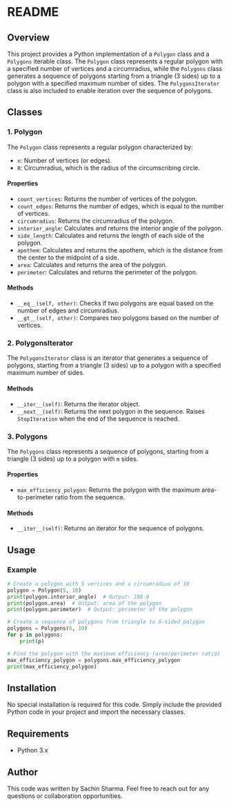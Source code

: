 # README

## Overview

This project provides a Python implementation of a `Polygon` class and a `Polygons` iterable class. The `Polygon` class represents a regular polygon with a specified number of vertices and a circumradius, while the `Polygons` class generates a sequence of polygons starting from a triangle (3 sides) up to a polygon with a specified maximum number of sides. The `PolygonsIterator` class is also included to enable iteration over the sequence of polygons.

## Classes

### 1. Polygon

The `Polygon` class represents a regular polygon characterized by:
- `n`: Number of vertices (or edges).
- `R`: Circumradius, which is the radius of the circumscribing circle.

#### Properties

- `count_vertices`: Returns the number of vertices of the polygon.
- `count_edges`: Returns the number of edges, which is equal to the number of vertices.
- `circumradius`: Returns the circumradius of the polygon.
- `interior_angle`: Calculates and returns the interior angle of the polygon.
- `side_length`: Calculates and returns the length of each side of the polygon.
- `apothem`: Calculates and returns the apothem, which is the distance from the center to the midpoint of a side.
- `area`: Calculates and returns the area of the polygon.
- `perimeter`: Calculates and returns the perimeter of the polygon.

#### Methods

- `__eq__(self, other)`: Checks if two polygons are equal based on the number of edges and circumradius.
- `__gt__(self, other)`: Compares two polygons based on the number of vertices.

### 2. PolygonsIterator

The `PolygonsIterator` class is an iterator that generates a sequence of polygons, starting from a triangle (3 sides) up to a polygon with a specified maximum number of sides.

#### Methods

- `__iter__(self)`: Returns the iterator object.
- `__next__(self)`: Returns the next polygon in the sequence. Raises `StopIteration` when the end of the sequence is reached.

### 3. Polygons

The `Polygons` class represents a sequence of polygons, starting from a triangle (3 sides) up to a polygon with `m` sides.

#### Properties

- `max_efficiency_polygon`: Returns the polygon with the maximum area-to-perimeter ratio from the sequence.

#### Methods

- `__iter__(self)`: Returns an iterator for the sequence of polygons.

## Usage

### Example

```python
# Create a polygon with 5 vertices and a circumradius of 10
polygon = Polygon(5, 10)
print(polygon.interior_angle)  # Output: 108.0
print(polygon.area)  # Output: area of the polygon
print(polygon.perimeter)  # Output: perimeter of the polygon

# Create a sequence of polygons from triangle to 6-sided polygon
polygons = Polygons(6, 10)
for p in polygons:
    print(p)

# Find the polygon with the maximum efficiency (area/perimeter ratio)
max_efficiency_polygon = polygons.max_efficiency_polygon
print(max_efficiency_polygon)
```

## Installation

No special installation is required for this code. Simply include the provided Python code in your project and import the necessary classes.

## Requirements

- Python 3.x

## Author

This code was written by Sachin Sharma. Feel free to reach out for any questions or collaboration opportunities.

